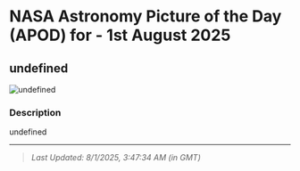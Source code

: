 
# NASA Astronomy Picture of the Day (APOD) for - 1st August 2025
## undefined

![undefined](undefined)

### Description
undefined

---
> _Last Updated: 8/1/2025, 3:47:34 AM (in GMT)_

